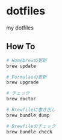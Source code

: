 # dotfiles
my dotfiles

## How To
```sh
# Homebrewの更新
brew update

# Formulaeの更新
brew upgrade

# チェック
brew doctor

# Brewfileに書き出し
brew bundle dump

# Brewfileのチェック
brew bundle check
```